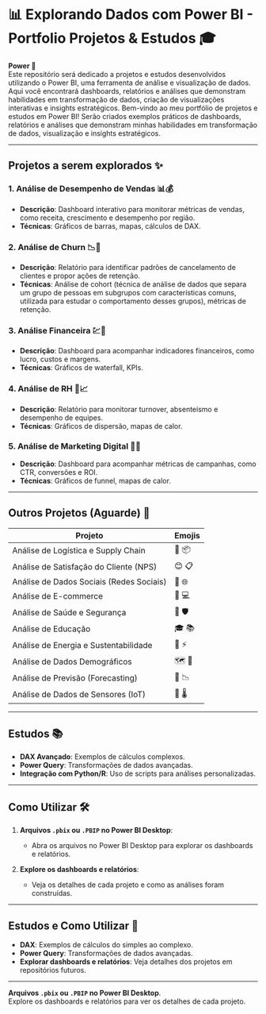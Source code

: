 # 📊 Explorando Dados com Power BI - Portfolio Projetos & Estudos 🎓

**Power 🚀**  
Este repositório será dedicado a projetos e estudos desenvolvidos utilizando o Power BI, uma ferramenta de análise e visualização de dados. Aqui você encontrará dashboards, relatórios e análises que demonstram habilidades em transformação de dados, criação de visualizações interativas e insights estratégicos. Bem-vindo ao meu portfólio de projetos e estudos em Power BI! Serão criados exemplos práticos de dashboards, relatórios e análises que demonstram minhas habilidades em transformação de dados, visualização e insights estratégicos.

---

## **Projetos a serem explorados ✨**

### 1. Análise de Desempenho de Vendas 📊💰
- **Descrição**: Dashboard interativo para monitorar métricas de vendas, como receita, crescimento e desempenho por região.
- **Técnicas**: Gráficos de barras, mapas, cálculos de DAX.

### 2. Análise de Churn 📉👤
- **Descrição**: Relatório para identificar padrões de cancelamento de clientes e propor ações de retenção.
- **Técnicas**: Análise de cohort (técnica de análise de dados que separa um grupo de pessoas em subgrupos com características comuns, utilizada para estudar o comportamento desses grupos), métricas de retenção.

### 3. Análise Financeira 💹🏦
- **Descrição**: Dashboard para acompanhar indicadores financeiros, como lucro, custos e margens.
- **Técnicas**: Gráficos de waterfall, KPIs.

### 4. Análise de RH 👥📈
- **Descrição**: Relatório para monitorar turnover, absenteísmo e desempenho de equipes.
- **Técnicas**: Gráficos de dispersão, mapas de calor.

### 5. Análise de Marketing Digital 📱📢
- **Descrição**: Dashboard para acompanhar métricas de campanhas, como CTR, conversões e ROI.
- **Técnicas**: Gráficos de funnel, mapas de calor.

---

## **Outros Projetos (Aguarde)** 🚧

| Projeto                                      | Emojis        |
|----------------------------------------------|---------------|
| Análise de Logística e Supply Chain          | 🚚 📦         |
| Análise de Satisfação do Cliente (NPS)       | 😊 📋         |
| Análise de Dados Sociais (Redes Sociais)     | 📱 🌐         |
| Análise de E-commerce                        | 🛒 💻         |
| Análise de Saúde e Segurança                 | 🏥 🛡️         |
| Análise de Educação                          | 🎓 📚         |
| Análise de Energia e Sustentabilidade        | 🌱 ⚡         |
| Análise de Dados Demográficos                | 🗺️ 👫         |
| Análise de Previsão (Forecasting)            | 🔮 📉         |
| Análise de Dados de Sensores (IoT)           | 📡 🌡️         |

---

## **Estudos** 📚

- **DAX Avançado**: Exemplos de cálculos complexos.
- **Power Query**: Transformações de dados avançadas.
- **Integração com Python/R**: Uso de scripts para análises personalizadas.

---

## **Como Utilizar** 🛠️

1. **Arquivos `.pbix` ou `.PBIP` no Power BI Desktop**:
   - Abra os arquivos no Power BI Desktop para explorar os dashboards e relatórios.

2. **Explore os dashboards e relatórios**:
   - Veja os detalhes de cada projeto e como as análises foram construídas.

---

## **Estudos e Como Utilizar** 🧠

- **DAX**: Exemplos de cálculos do simples ao complexo.
- **Power Query**: Transformações de dados avançadas.
- **Explorar dashboards e relatórios**: Veja detalhes dos projetos em repositórios futuros.

---

**Arquivos `.pbix` ou `.PBIP` no Power BI Desktop**.  
Explore os dashboards e relatórios para ver os detalhes de cada projeto.